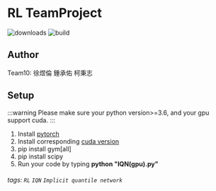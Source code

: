 RL TeamProject
===
![downloads](https://img.shields.io/github/downloads/atom/atom/total.svg)
![build](https://img.shields.io/appveyor/ci/:user/:repo.svg)

## Author
Team10: 徐煜倫 鍾承佑 柯秉志

## Setup
:::warning
Please make sure your python version>=3.6, and your gpu support cuda.
:::
1. Install [pytorch](https://pytorch.org/get-started/locally/)
2. Install corresponding [cuda version](https://developer.nvidia.com/cuda-toolkit-archive)
3. pip install gym[all]
4. pip install scipy
5. Run your code by typing **python "IQN(gpu).py"**

###### tags: `RL` `IQN` `Implicit quantile network`
